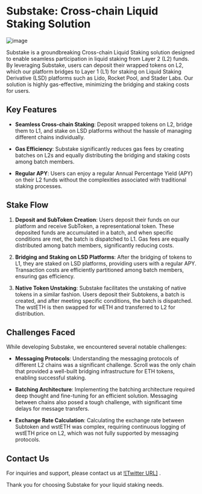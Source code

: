 # Substake: Cross-chain Liquid Staking Solution

![image](https://github.com/surfer05/Substake/assets/101045183/9c8b44eb-1a61-4cd4-bd83-53454fb4b440)

Substake is a groundbreaking Cross-chain Liquid Staking solution designed to enable seamless participation in liquid staking from Layer 2 (L2) funds. By leveraging Substake, users can deposit their wrapped tokens on L2, which our platform bridges to Layer 1 (L1) for staking on Liquid Staking Derivative (LSD) platforms such as Lido, Rocket Pool, and Stader Labs. Our solution is highly gas-effective, minimizing the bridging and staking costs for users.

## Key Features

- **Seamless Cross-chain Staking**: Deposit wrapped tokens on L2, bridge them to L1, and stake on LSD platforms without the hassle of managing different chains individually.

- **Gas Efficiency**: Substake significantly reduces gas fees by creating batches on L2s and equally distributing the bridging and staking costs among batch members.

- **Regular APY**: Users can enjoy a regular Annual Percentage Yield (APY) on their L2 funds without the complexities associated with traditional staking processes.

## Stake Flow

1. **Deposit and SubToken Creation**: Users deposit their funds on our platform and receive SubToken, a representational token. These deposited funds are accumulated in a batch, and when specific conditions are met, the batch is dispatched to L1. Gas fees are equally distributed among batch members, significantly reducing costs.

2. **Bridging and Staking on LSD Platforms**: After the bridging of tokens to L1, they are staked on LSD platforms, providing users with a regular APY. Transaction costs are efficiently partitioned among batch members, ensuring gas efficiency.

3. **Native Token Unstaking**: Substake facilitates the unstaking of native tokens in a similar fashion. Users deposit their Subtokens, a batch is created, and after meeting specific conditions, the batch is dispatched. The wstETH is then swapped for wETH and transferred to L2 for distribution.

## Challenges Faced

While developing Substake, we encountered several notable challenges:

- **Messaging Protocols**: Understanding the messaging protocols of different L2 chains was a significant challenge. Scroll was the only chain that provided a well-built bridging infrastructure for ETH tokens, enabling successful staking.

- **Batching Architecture**: Implementing the batching architecture required deep thought and fine-tuning for an efficient solution. Messaging between chains also posed a tough challenge, with significant time delays for message transfers.

- **Exchange Rate Calculation**: Calculating the exchange rate between Subtoken and wstETH was complex, requiring continuous logging of wstETH price on L2, which was not fully supported by messaging protocols.

## Contact Us

For inquiries and support, please contact us at [![Twitter URL]](https://twitter.com/surfer__05)
.

Thank you for choosing Substake for your liquid staking needs.
